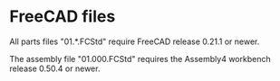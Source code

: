 # FreeCAD files

All parts files "01.*.FCStd" require FreeCAD release 0.21.1 or newer.

The assembly file "01.000.FCStd" requires the Assembly4 workbench
release 0.50.4 or newer.

